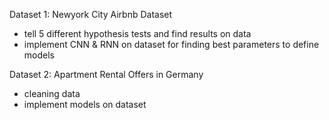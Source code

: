 Dataset 1: Newyork City Airbnb Dataset
- tell 5 different hypothesis tests and find results on data
- implement CNN & RNN on dataset for finding best parameters to define models

Dataset 2: Apartment Rental Offers in Germany
- cleaning data
- implement models on dataset
